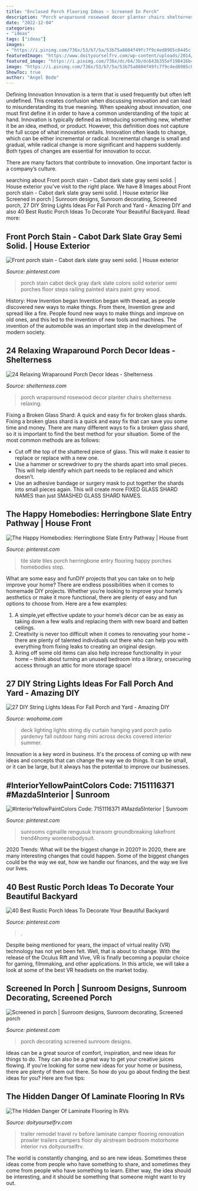 ```yaml
---
title: "Enclosed Porch Flooring Ideas ~ Screened In Porch"
description: "Porch wraparound rosewood decor planter chairs shelterness relaxing"
date: "2022-12-04"
categories:
- "ideas"
tags: ["ideas"]
images:
- "https://i.pinimg.com/736x/53/b7/5a/53b75a8604f49fc7f9c4ed8985c0445c.jpg"
featuredImage: "https://www.doityourselfrv.com/wp-content/uploads/2014/10/Main-living-area-after-the-renovation.jpg"
featured_image: "https://i.pinimg.com/736x/dc/64/3b/dc643b355ef190416b44866ee4c36a8e--herringbone-tile-slate-tiles.jpg"
image: "https://i.pinimg.com/736x/53/b7/5a/53b75a8604f49fc7f9c4ed8985c0445c.jpg"
ShowToc: true
author: "Angel Bode"
---
```



Defining Innovation
Innovation is a term that is used frequently but often left undefined. This creates confusion when discussing innovation and can lead to misunderstanding its true meaning. When speaking about innovation, one must first define it in order to have a common understanding of the topic at hand.
Innovation is typically defined as introducing something new, whether it be an idea, method, or product. However, this definition does not capture the full scope of what innovation entails. Innovation often leads to change, which can be either incremental or radical. Incremental change is small and gradual, while radical change is more significant and happens suddenly. Both types of changes are essential for innovation to occur.

There are many factors that contribute to innovation. One important factor is a company’s culture.

	

		
searching about Front porch stain - Cabot dark slate gray semi solid. | House exterior you've visit to the right place. We have 8 Images about Front porch stain - Cabot dark slate gray semi solid. | House exterior like Screened in porch | Sunroom designs, Sunroom decorating, Screened porch, 27 DIY String Lights Ideas For Fall Porch and Yard - Amazing DIY and also 40 Best Rustic Porch Ideas To Decorate Your Beautiful Backyard. Read more:
		
    
## Front Porch Stain - Cabot Dark Slate Gray Semi Solid. | House Exterior

<img loading=lazy src="https://i.pinimg.com/736x/a9/df/87/a9df872ad50085d5d7345cbb6ebde760.jpg" onerror="this.onerror=null;this.src='https://tse4.mm.bing.net/th?id=OIP.leXyK2ZApj2Gr3IcbB3z8wHaLH&amp;pid=15.1';" alt="Front porch stain - Cabot dark slate gray semi solid. | House exterior">

_Source: pinterest.com_

>porch stain cabot deck gray dark slate colors solid exterior semi porches floor steps railing painted stairs paint grey wood. 

	

History: How Invention began
Invention began with theead, as people discovered new ways to make things. From there, Invention grew and spread like a fire. People found new ways to make things and improve on old ones, and this led to the invention of new tools and machines. The invention of the automobile was an important step in the development of modern society.

    
## 24 Relaxing Wraparound Porch Decor Ideas - Shelterness

<img loading=lazy src="https://i.shelterness.com/2016/08/07-rosewood-wraparound-porch-with-chairs-and-a-large-planter.jpg" onerror="this.onerror=null;this.src='https://tse2.mm.bing.net/th?id=OIP._mR0OUx5VZ2cv4qIGeTNnAHaLH&amp;pid=15.1';" alt="24 Relaxing Wraparound Porch Decor Ideas - Shelterness">

_Source: shelterness.com_

>porch wraparound rosewood decor planter chairs shelterness relaxing. 

	

Fixing a Broken Glass Shard: A quick and easy fix for broken glass shards.
Fixing a broken glass shard is a quick and easy fix that can save you some time and money. There are many different ways to fix a broken glass shard, so it is important to find the best method for your situation. Some of the most common methods are as follows:
- Cut off the top of the shattered piece of glass. This will make it easier to replace or replace with a new one.
- Use a hammer or screwdriver to pry the shards apart into small pieces. This will help identify which part needs to be replaced and which doesn’t.
- Use an adhesive bandage or surgery mask to put together the shards into small pieces again. This will create more FIXED GLASS SHARD NAMES than just SMASHED GLASS SHARD NAMES.

    
## The Happy Homebodies: Herringbone Slate Entry Pathway | House Front

<img loading=lazy src="https://i.pinimg.com/736x/dc/64/3b/dc643b355ef190416b44866ee4c36a8e--herringbone-tile-slate-tiles.jpg" onerror="this.onerror=null;this.src='https://tse3.mm.bing.net/th?id=OIP.SjuuDuPWiDasaiRIK_V2mwHaLL&amp;pid=15.1';" alt="The Happy Homebodies: Herringbone Slate Entry Pathway | House front">

_Source: pinterest.com_

>tile slate tiles porch herringbone entry flooring happy porches homebodies step. 

	

What are some easy and funDIY projects that you can take on to help improve your home?
There are endless possibilities when it comes to homemade DIY projects. Whether you’re looking to improve your home’s aesthetics or make it more functional, there are plenty of easy and fun options to choose from. Here are a few examples: 
1. A simple,yet effective update to your home’s décor can be as easy as taking down a few walls and replacing them with new board and batten ceilings. 
2. Creativity is never too difficult when it comes to renovating your home – there are plenty of talented individuals out there who can help you with everything from fixing leaks to creating an original design. 
3. Airing off some old items can also help increase functionality in your home – think about turning an unused bedroom into a library, orsecuring access through an attic for more storage space!

    
## 27 DIY String Lights Ideas For Fall Porch And Yard - Amazing DIY

<img loading=lazy src="http://www.woohome.com/wp-content/uploads/2017/09/string-lighting-ideas-for-Fall-yard-and-garden-24.jpg" onerror="this.onerror=null;this.src='https://tse2.mm.bing.net/th?id=OIP.eQ_qdmsvpgg45TSOdNKyfQHaLH&amp;pid=15.1';" alt="27 DIY String Lights Ideas For Fall Porch and Yard - Amazing DIY">

_Source: woohome.com_

>deck lighting lights string diy curtain hanging yard porch patio yardenvy fall outdoor hang mini across decks covered interior summer. 

	

Innovation is a key word in business. It's the process of coming up with new ideas and concepts that can change the way we do things. It can be small, or it can be large, but it always has the potential to improve our businesses.

    
## #InteriorYellowPaintColors Code: 7151116371 #Mazda5Interior | Sunroom

<img loading=lazy src="https://i.pinimg.com/736x/ee/7e/bc/ee7ebcc3e2f74e84544e570756c5bacc.jpg" onerror="this.onerror=null;this.src='https://tse2.mm.bing.net/th?id=OIP.fZHChMLfa9K5AFPov2VsqAHaFj&amp;pid=15.1';" alt="#InteriorYellowPaintColors Code: 7151116371 #Mazda5Interior | Sunroom">

_Source: pinterest.com_

>sunrooms cgmaille rengusuk transom groundbreaking lakefront trend4homy womensbodysuit. 

	

2020 Trends: What will be the biggest change in 2020?
In 2020, there are many interesting changes that could happen. Some of the biggest changes could be the way we eat, how we handle our finances, and the way we live our lives.

    
## 40 Best Rustic Porch Ideas To Decorate Your Beautiful Backyard

<img loading=lazy src="https://i.pinimg.com/736x/61/32/68/61326801b9fde2c4bba0c408a549bc47.jpg" onerror="this.onerror=null;this.src='https://tse4.mm.bing.net/th?id=OIP.cZYdHmvMgfXj4ki1B5JhgwHaFi&amp;pid=15.1';" alt="40 Best Rustic Porch Ideas To Decorate Your Beautiful Backyard">

_Source: pinterest.com_

>. 

	

Despite being mentioned for years, the impact of virtual reality (VR) technology has not yet been felt. Well, that is about to change. With the release of the Oculus Rift and Vive, VR is finally becoming a popular choice for gaming, filmmaking, and other applications. In this article, we will take a look at some of the best VR headsets on the market today.

    
## Screened In Porch | Sunroom Designs, Sunroom Decorating, Screened Porch

<img loading=lazy src="https://i.pinimg.com/736x/53/b7/5a/53b75a8604f49fc7f9c4ed8985c0445c.jpg" onerror="this.onerror=null;this.src='https://tse4.mm.bing.net/th?id=OIP.YTOKyh5L4zhwlfbpkrtbKgHaLH&amp;pid=15.1';" alt="Screened in porch | Sunroom designs, Sunroom decorating, Screened porch">

_Source: pinterest.com_

>porch decorating screened sunroom designs. 

	

Ideas can be a great source of comfort, inspiration, and new ideas for things to do. They can also be a great way to get your creative juices flowing. If you're looking for some new ideas for your home or business, there are plenty of them out there. So how do you go about finding the best ideas for you? Here are five tips: 

    
## The Hidden Danger Of Laminate Flooring In RVs

<img loading=lazy src="https://www.doityourselfrv.com/wp-content/uploads/2014/10/Main-living-area-after-the-renovation.jpg" onerror="this.onerror=null;this.src='https://tse1.mm.bing.net/th?id=OIP.uYP3bYsFUmhd9LBYirUBJQHaJ4&amp;pid=15.1';" alt="The Hidden Danger Of Laminate Flooring In RVs">

_Source: doityourselfrv.com_

>trailer remodel travel rv before laminate camper flooring renovation prowler trailers campers floor diy airstream bedroom motorhome interior rvs doityourselfrv. 

	

The world is constantly changing, and so are new ideas. Sometimes these ideas come from people who have something to share, and sometimes they come from people who have something to learn. Either way, the idea should be interesting, and it should be something that someone might want to try out.

